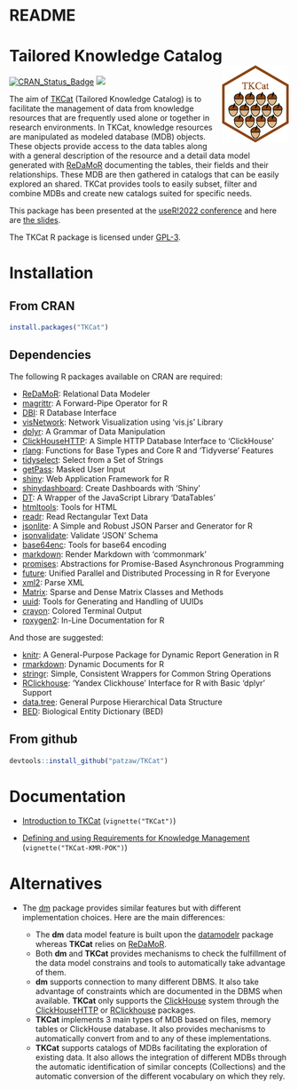 README
================

# Tailored Knowledge Catalog <img src="https://github.com/patzaw/TKCat/raw/master/supp/logo/TKCat.png" align="right" alt="" width="120" />

[![CRAN_Status_Badge](http://www.r-pkg.org/badges/version/TKCat)](https://cran.r-project.org/package=TKCat)
[![](http://cranlogs.r-pkg.org/badges/TKCat)](https://cran.r-project.org/package=TKCat)

The aim of [TKCat](https://patzaw.github.io/TKCat/) (Tailored Knowledge
Catalog) is to facilitate the management of data from knowledge
resources that are frequently used alone or together in research
environments. In TKCat, knowledge resources are manipulated as modeled
database (MDB) objects. These objects provide access to the data tables
along with a general description of the resource and a detail data model
generated with [ReDaMoR](https://patzaw.github.io/ReDaMoR/) documenting
the tables, their fields and their relationships. These MDB are then
gathered in catalogs that can be easily explored an shared. TKCat
provides tools to easily subset, filter and combine MDBs and create new
catalogs suited for specific needs.

This package has been presented at the [useR!2022
conference](https://user2022.r-project.org/) and here are [the
slides](https://patzaw.github.io/TKCat/useR2022/TKCat-useR2022-Patrice-Godard.html).

The TKCat R package is licensed under
[GPL-3](https://www.gnu.org/licenses/gpl-3.0.en.html).

# Installation

## From CRAN

``` r
install.packages("TKCat")
```

## Dependencies

The following R packages available on CRAN are required:

- [ReDaMoR](https://CRAN.R-project.org/package=ReDaMoR): Relational Data
  Modeler
- [magrittr](https://CRAN.R-project.org/package=magrittr): A
  Forward-Pipe Operator for R
- [DBI](https://CRAN.R-project.org/package=DBI): R Database Interface
- [visNetwork](https://CRAN.R-project.org/package=visNetwork): Network
  Visualization using ‘vis.js’ Library
- [dplyr](https://CRAN.R-project.org/package=dplyr): A Grammar of Data
  Manipulation
- [ClickHouseHTTP](https://CRAN.R-project.org/package=ClickHouseHTTP): A
  Simple HTTP Database Interface to ‘ClickHouse’
- [rlang](https://CRAN.R-project.org/package=rlang): Functions for Base
  Types and Core R and ‘Tidyverse’ Features
- [tidyselect](https://CRAN.R-project.org/package=tidyselect): Select
  from a Set of Strings
- [getPass](https://CRAN.R-project.org/package=getPass): Masked User
  Input
- [shiny](https://CRAN.R-project.org/package=shiny): Web Application
  Framework for R
- [shinydashboard](https://CRAN.R-project.org/package=shinydashboard):
  Create Dashboards with ‘Shiny’
- [DT](https://CRAN.R-project.org/package=DT): A Wrapper of the
  JavaScript Library ‘DataTables’
- [htmltools](https://CRAN.R-project.org/package=htmltools): Tools for
  HTML
- [readr](https://CRAN.R-project.org/package=readr): Read Rectangular
  Text Data
- [jsonlite](https://CRAN.R-project.org/package=jsonlite): A Simple and
  Robust JSON Parser and Generator for R
- [jsonvalidate](https://CRAN.R-project.org/package=jsonvalidate):
  Validate ‘JSON’ Schema
- [base64enc](https://CRAN.R-project.org/package=base64enc): Tools for
  base64 encoding
- [markdown](https://CRAN.R-project.org/package=markdown): Render
  Markdown with ‘commonmark’
- [promises](https://CRAN.R-project.org/package=promises): Abstractions
  for Promise-Based Asynchronous Programming
- [future](https://CRAN.R-project.org/package=future): Unified Parallel
  and Distributed Processing in R for Everyone
- [xml2](https://CRAN.R-project.org/package=xml2): Parse XML
- [Matrix](https://CRAN.R-project.org/package=Matrix): Sparse and Dense
  Matrix Classes and Methods
- [uuid](https://CRAN.R-project.org/package=uuid): Tools for Generating
  and Handling of UUIDs
- [crayon](https://CRAN.R-project.org/package=crayon): Colored Terminal
  Output
- [roxygen2](https://CRAN.R-project.org/package=roxygen2): In-Line
  Documentation for R

And those are suggested:

- [knitr](https://CRAN.R-project.org/package=knitr): A General-Purpose
  Package for Dynamic Report Generation in R
- [rmarkdown](https://CRAN.R-project.org/package=rmarkdown): Dynamic
  Documents for R
- [stringr](https://CRAN.R-project.org/package=stringr): Simple,
  Consistent Wrappers for Common String Operations
- [RClickhouse](https://CRAN.R-project.org/package=RClickhouse): ‘Yandex
  Clickhouse’ Interface for R with Basic ‘dplyr’ Support
- [data.tree](https://CRAN.R-project.org/package=data.tree): General
  Purpose Hierarchical Data Structure
- [BED](https://CRAN.R-project.org/package=BED): Biological Entity
  Dictionary (BED)

## From github

``` r
devtools::install_github("patzaw/TKCat")
```

# Documentation

- [Introduction to
  TKCat](https://patzaw.github.io/TKCat/articles/TKCat.html)
  (`vignette("TKCat")`)

- [Defining and using Requirements for Knowledge
  Management](https://patzaw.github.io/TKCat/articles/TKCat-KMR-POK.html)
  (`vignette("TKCat-KMR-POK")`)

# Alternatives

- The [dm](https://github.com/krlmlr/dm) package provides similar
  features but with different implementation choices. Here are the main
  differences:

  - The **dm** data model feature is built upon the
    [datamodelr](https://github.com/bergant/datamodelr) package whereas
    **TKCat** relies on [ReDaMoR](https://patzaw.github.io/ReDaMoR/).
  - Both **dm** and **TKCat** provides mechanisms to check the
    fulfillment of the data model constrains and tools to automatically
    take advantage of them.
  - **dm** supports connection to many different DBMS. It also take
    advantage of constraints which are documented in the DBMS when
    available. **TKCat** only supports the
    [ClickHouse](https://clickhouse.com/) system through the
    [ClickHouseHTTP](https://github.com/patzaw/ClickHouseHTTP) or
    [RClickhouse](https://github.com/IMSMWU/RClickhouse) packages.
  - **TKCat** implements 3 main types of MDB based on files, memory
    tables or ClickHouse database. It also provides mechanisms to
    automatically convert from and to any of these implementations.
  - **TKCat** supports catalogs of MDBs facilitating the exploration of
    existing data. It also allows the integration of different MDBs
    through the automatic identification of similar concepts
    (Collections) and the automatic conversion of the different
    vocabulary on which they rely.
